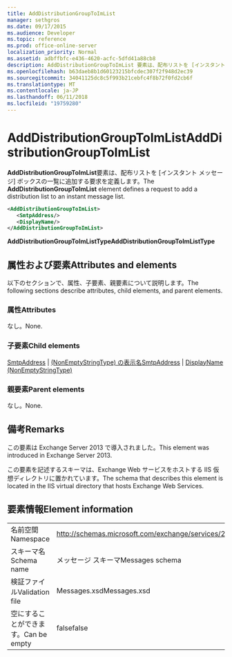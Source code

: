 ```yaml
---
title: AddDistributionGroupToImList
manager: sethgros
ms.date: 09/17/2015
ms.audience: Developer
ms.topic: reference
ms.prod: office-online-server
localization_priority: Normal
ms.assetid: adbffbfc-e436-4620-acfc-5dfd41a88cb8
description: AddDistributionGroupToImList 要素は、配布リストを [インスタント メッセージ] ボックスの一覧に追加する要求を定義します。
ms.openlocfilehash: b63daeb8b1d60123215bfcdec307f2f948d2ec39
ms.sourcegitcommit: 34041125dc8c5f993b21cebfc4f8b72f0fd2cb6f
ms.translationtype: MT
ms.contentlocale: ja-JP
ms.lasthandoff: 06/11/2018
ms.locfileid: "19759280"
---
```

# <a name="adddistributiongrouptoimlist"></a><span data-ttu-id="59b82-103">AddDistributionGroupToImList</span><span class="sxs-lookup"><span data-stu-id="59b82-103">AddDistributionGroupToImList</span></span>

<span data-ttu-id="59b82-104">**AddDistributionGroupToImList**要素は、配布リストを [インスタント メッセージ] ボックスの一覧に追加する要求を定義します。</span><span class="sxs-lookup"><span data-stu-id="59b82-104">The **AddDistributionGroupToImList** element defines a request to add a distribution list to an instant message list.</span></span> 
  
```XML
<AddDistributionGroupToImList>
   <SmtpAddress/>
   <DisplayName/>
</AddDistributionGroupToImList>
```

 <span data-ttu-id="59b82-105">**AddDistributionGroupToImListType**</span><span class="sxs-lookup"><span data-stu-id="59b82-105">**AddDistributionGroupToImListType**</span></span>
## <a name="attributes-and-elements"></a><span data-ttu-id="59b82-106">属性および要素</span><span class="sxs-lookup"><span data-stu-id="59b82-106">Attributes and elements</span></span>

<span data-ttu-id="59b82-107">以下のセクションで、属性、子要素、親要素について説明します。</span><span class="sxs-lookup"><span data-stu-id="59b82-107">The following sections describe attributes, child elements, and parent elements.</span></span>
  
### <a name="attributes"></a><span data-ttu-id="59b82-108">属性</span><span class="sxs-lookup"><span data-stu-id="59b82-108">Attributes</span></span>

<span data-ttu-id="59b82-109">なし。</span><span class="sxs-lookup"><span data-stu-id="59b82-109">None.</span></span>
  
### <a name="child-elements"></a><span data-ttu-id="59b82-110">子要素</span><span class="sxs-lookup"><span data-stu-id="59b82-110">Child elements</span></span>

<span data-ttu-id="59b82-111">[SmtpAddress](smtpaddress.md) | [(NonEmptyStringType) の表示名](displayname-nonemptystringtype.md)</span><span class="sxs-lookup"><span data-stu-id="59b82-111">[SmtpAddress](smtpaddress.md) | [DisplayName (NonEmptyStringType)](displayname-nonemptystringtype.md)</span></span>
  
### <a name="parent-elements"></a><span data-ttu-id="59b82-112">親要素</span><span class="sxs-lookup"><span data-stu-id="59b82-112">Parent elements</span></span>

<span data-ttu-id="59b82-113">なし。</span><span class="sxs-lookup"><span data-stu-id="59b82-113">None.</span></span>
  
## <a name="remarks"></a><span data-ttu-id="59b82-114">備考</span><span class="sxs-lookup"><span data-stu-id="59b82-114">Remarks</span></span>

<span data-ttu-id="59b82-115">この要素は Exchange Server 2013 で導入されました。</span><span class="sxs-lookup"><span data-stu-id="59b82-115">This element was introduced in Exchange Server 2013.</span></span>
  
<span data-ttu-id="59b82-116">この要素を記述するスキーマは、Exchange Web サービスをホストする IIS 仮想ディレクトリに置かれています。</span><span class="sxs-lookup"><span data-stu-id="59b82-116">The schema that describes this element is located in the IIS virtual directory that hosts Exchange Web Services.</span></span>
  
## <a name="element-information"></a><span data-ttu-id="59b82-117">要素情報</span><span class="sxs-lookup"><span data-stu-id="59b82-117">Element information</span></span>

|||
|:-----|:-----|
|<span data-ttu-id="59b82-118">名前空間</span><span class="sxs-lookup"><span data-stu-id="59b82-118">Namespace</span></span>  <br/> |http://schemas.microsoft.com/exchange/services/2006/messages  <br/> |
|<span data-ttu-id="59b82-119">スキーマ名</span><span class="sxs-lookup"><span data-stu-id="59b82-119">Schema name</span></span>  <br/> |<span data-ttu-id="59b82-120">メッセージ スキーマ</span><span class="sxs-lookup"><span data-stu-id="59b82-120">Messages schema</span></span>  <br/> |
|<span data-ttu-id="59b82-121">検証ファイル</span><span class="sxs-lookup"><span data-stu-id="59b82-121">Validation file</span></span>  <br/> |<span data-ttu-id="59b82-122">Messages.xsd</span><span class="sxs-lookup"><span data-stu-id="59b82-122">Messages.xsd</span></span>  <br/> |
|<span data-ttu-id="59b82-123">空にすることができます。</span><span class="sxs-lookup"><span data-stu-id="59b82-123">Can be empty</span></span>  <br/> |<span data-ttu-id="59b82-124">false</span><span class="sxs-lookup"><span data-stu-id="59b82-124">false</span></span>  <br/> |
   

